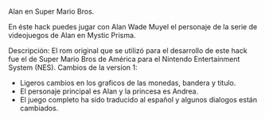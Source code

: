 Alan en Super Mario Bros.

En éste hack puedes jugar con Alan Wade Muyel el personaje de la serie de videojuegos de Alan en Mystic Prisma.

Descripción:
El rom original que se utilizó para el desarrollo de este hack fue el de Super Mario Bros de América para el Nintendo Entertainment System (NES).
Cambios de la version 1:
- Ligeros cambios en los graficos de las monedas, bandera y titulo.
- El personaje principal es Alan y la princesa es Andrea.
- El juego completo ha sido traducido al español y algunos dialogos están cambiados.
